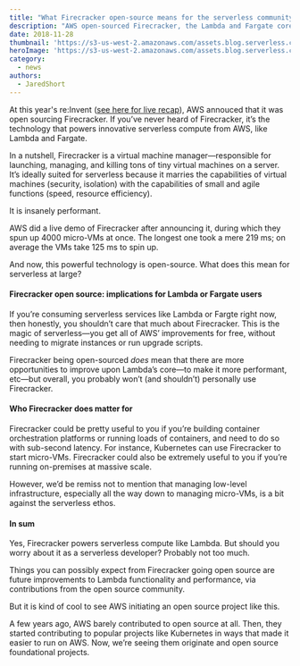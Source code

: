 ```yaml
---
title: "What Firecracker open-source means for the serverless community"
description: "AWS open-sourced Firecracker, the Lambda and Fargate core. Here’s what it means for the serverless community."
date: 2018-11-28
thumbnail: 'https://s3-us-west-2.amazonaws.com/assets.blog.serverless.com/reinvent/reinvent-updates-thumb.png'
heroImage: 'https://s3-us-west-2.amazonaws.com/assets.blog.serverless.com/reinvent/reinvent-updates-header1.gif'
category:
  - news
authors: 
  - JaredShort
---
```


At this year's re:Invent ([see here for live recap](https://serverless.com/blog/reinvent-2018-serverless-announcements/)), AWS annouced that it was open sourcing Firecracker. If you’ve never heard of Firecracker, it’s the technology that powers innovative serverless compute from AWS, like Lambda and Fargate.

In a nutshell, Firecracker is a virtual machine manager—responsible for launching, managing, and killing tons of tiny virtual machines on a server. It’s ideally suited for serverless because it marries the capabilities of virtual machines (security, isolation) with the capabilities of small and agile functions (speed, resource efficiency).

It is insanely performant.

AWS did a live demo of Firecracker after announcing it, during which they spun up 4000 micro-VMs at once. The longest one took a mere 219 ms; on average the VMs take 125 ms to spin up.

And now, this powerful technology is open-source. What does this mean for serverless at large?

#### Firecracker open source: implications for Lambda or Fargate users

If you’re consuming serverless services like Lambda or Fargte right now, then honestly, you shouldn’t care that much about Firecracker. This is the magic of serverless—you get all of AWS’ improvements for free, without needing to migrate instances or run upgrade scripts.

Firecracker being open-sourced *does* mean that there are more opportunities to improve upon Lambda’s core—to make it more performant, etc—but overall, you probably won’t (and shouldn’t) personally use Firecracker.

#### Who Firecracker does matter for

Firecracker could be pretty useful to you if you’re building container orchestration platforms or running loads of containers, and need to do so with sub-second latency. For instance, Kubernetes can use Firecracker to start micro-VMs. Firecracker could also be extremely useful to you if you’re running on-premises at massive scale.

However, we’d be remiss not to mention that managing low-level infrastructure, especially all the way down to managing micro-VMs, is a bit against the serverless ethos.

#### In sum

Yes, Firecracker powers serverless compute like Lambda. But should you worry about it as a serverless developer? Probably not too much.

Things you can possibly expect from Firecracker going open source are future improvements to Lambda functionality and performance, via contributions from the open source community. 

But it is kind of cool to see AWS initiating an open source project like this.

A few years ago, AWS barely contributed to open source at all. Then, they started contributing to popular projects like Kubernetes in ways that made it easier to run on AWS. Now, we’re seeing them originate and open source foundational projects.
